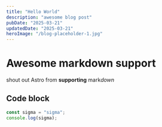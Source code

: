 ```yaml
---
title: "Hello World"
description: "awesome blog post"
pubDate: "2025-03-21"
updatedDate: "2025-03-21"
heroImage: "/blog-placeholder-1.jpg"
---
```


# Awesome markdown support

shout out Astro from **supporting** mark*down*

## Code block

```ts
const sigma = "sigma";
console.log(sigma);
```

